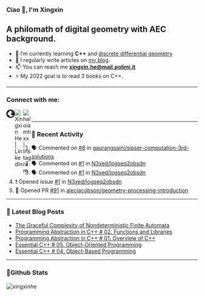 ### Ciao 👋, I'm Xingxin

## A philomath of digital geometry with AEC background.

- 🌱 I’m currently learning **C++** and [discrete differential geometry][DDG]
- 📝 I regularly write articles on [my blog][my_blog].
- 📫 You can reach me **xingxin.he@mail.polimi.it**
- ⚡ My 2022 goal is to read 3 books on C++.



---


### Connect with me:

[<img align="left" alt="about" width="22px" src="https://raw.githubusercontent.com/iconic/open-iconic/master/svg/globe.svg" />][website]
[<img align="left" alt="Xingxin He | LinkedIn" width="22px" src="https://cdn.jsdelivr.net/npm/simple-icons@v5/icons/linkedin.svg" />][linkedin]
[<img align="left" alt="haloiamhxx | Instagram" width="22px" src="https://cdn.jsdelivr.net/npm/simple-icons@v3/icons/instagram.svg" />][instagram]

<br />

---

### :walking: Recent Activity
<!--START_SECTION:activity-->
1. 🗣 Commented on [#8](https://github.com/gaurangsaini/sipser-computation-3rd-solutions/issues/8#issuecomment-1722402456) in [gaurangsaini/sipser-computation-3rd-solutions](https://github.com/gaurangsaini/sipser-computation-3rd-solutions)
2. 🗣 Commented on [#1](https://github.com/N3xed/logseq2obsdn/issues/1) in [N3xed/logseq2obsdn](https://github.com/N3xed/logseq2obsdn)
3. 🗣 Commented on [#1](https://github.com/N3xed/logseq2obsdn/issues/1) in [N3xed/logseq2obsdn](https://github.com/N3xed/logseq2obsdn)
4. ❗️ Opened issue [#1](https://github.com/N3xed/logseq2obsdn/issues/1) in [N3xed/logseq2obsdn](https://github.com/N3xed/logseq2obsdn)
5. 💪 Opened PR [#91](https://github.com/alecjacobson/geometry-processing-introduction/pull/91) in [alecjacobson/geometry-processing-introduction](https://github.com/alecjacobson/geometry-processing-introduction)
    <!--END_SECTION:activity-->



---

### 📕 Latest Blog Posts

<!-- BLOG-POST-LIST:START -->
- [The Graceful Complexity of Nondeterministic Finite Automata](https://www.xingxin.me/my-path-to-code/the-graceful-complexity-of-nondeterministic-finite-automata)
- [Programming Abstraction in C++ # 02. Functions and Libraries](https://www.xingxin.me/my-path-to-code/chapter-2-functions-and-libraries)
- [Programming Abstraction in C++ # 01. Overview of C++](https://www.xingxin.me/my-path-to-code/chapter-1-overview-of-cpp)
- [Essential C++ # 05. Object-Oriented Programming](https://www.xingxin.me/my-path-to-code/chapter-5-object-oriented-programming)
- [Essential C++ # 04. Object-Based Programming](https://www.xingxin.me/my-path-to-code/chapter-4-object-based-programming)
<!-- BLOG-POST-LIST:END -->



---

### 🧮Github Stats

  <img align="center" src="https://github-readme-stats.vercel.app/api?username=xingxinhe&show_icons=true&locale=en&bg_color=712121&text_color=ffffff&title_color=000000&icon_color=452424" alt="xingxinhe" />


[website]: https://www.xingxin.me/about
[instagram]: https://instagram.com/haloiamhxx
[linkedin]: https://linkedin.com/in/xingxin-he
[my_blog]: https://www.xingxin.me/my-path-to-code
[compas]: https://github.com/XingxinHE/compas/tree/trimesh_rhino
[DDG]: https://github.com/XingxinHE/ComputationalGeometry
